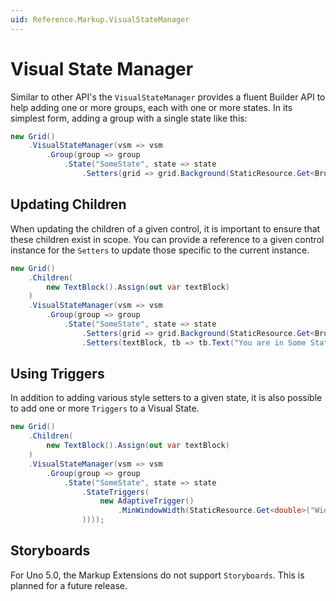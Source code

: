 ```yaml
---
uid: Reference.Markup.VisualStateManager
---
```

# Visual State Manager

Similar to other API's the `VisualStateManager` provides a fluent Builder API to help adding one or more groups, each with one or more states. In its simplest form, adding a group with a single state like this:

```cs
new Grid()
	.VisualStateManager(vsm => vsm
		.Group(group => group
			.State("SomeState", state => state
				.Setters(grid => grid.Background(StaticResource.Get<Brush>("SomeResource"))))))
```

## Updating Children

When updating the children of a given control, it is important to ensure that these children exist in scope. You can provide a reference to a given control instance for the `Setters` to update those specific to the current instance.

```cs
new Grid()
	.Children(
		new TextBlock().Assign(out var textBlock)
	)
	.VisualStateManager(vsm => vsm
		.Group(group => group
			.State("SomeState", state => state
				.Setters(grid => grid.Background(StaticResource.Get<Brush>("SomeResource")))
				.Setters(textBlock, tb => tb.Text("You are in Some State")))));
```

## Using Triggers

In addition to adding various style setters to a given state, it is also possible to add one or more `Triggers` to a Visual State.

```cs
new Grid()
	.Children(
		new TextBlock().Assign(out var textBlock)
	)
	.VisualStateManager(vsm => vsm
		.Group(group => group
			.State("SomeState", state => state
				.StateTriggers(
					new AdaptiveTrigger()
						.MinWindowWidth(StaticResource.Get<double>("WideMinWindowWidth"))
				))));
```

## Storyboards

For Uno 5.0, the Markup Extensions do not support `Storyboards`. This is planned for a future release.